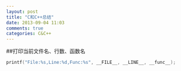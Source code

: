 ```yaml
---
layout: post
title: "C和C++总结"
date: 2013-09-04 11:03
comments: true
categories: C&C++
---
```


<!--more-->

##打印当前文件名、行数、函数名

```c
printf("File:%s,Line:%d,Func:%s", __FILE__, __LINE__, __func__);
```

